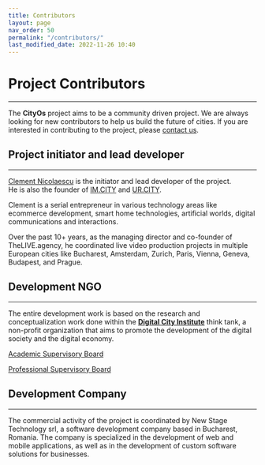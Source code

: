 ```yaml
---
title: Contributors
layout: page
nav_order: 50
permalink: "/contributors/"
last_modified_date: 2022-11-26 10:40
---
```


# Project Contributors

----------------


The **CityOs** project aims to be a community driven project. We are always looking for new contributors to help us build the future of cities. If you are interested in contributing to the project, please [contact us].

## Project initiator and lead developer

----------------

[Clement Nicolaescu] is the initiator and lead developer of the project.    
He is also the founder of [IM.CITY] and [UR.CITY].


Clement is a serial entrepreneur in various technology areas like ecommerce development, smart home technologies, artificial worlds, digital communications and interactions.

Over the past 10+ years, as the managing director and co-founder of TheLIVE.agency, he coordinated live video production projects in multiple European cities like Bucharest, Amsterdam, Zurich, Paris, Vienna, Geneva, Budapest, and Prague.


## Development NGO

----------------

The entire development work is based on the research and conceptualization work done within the **[Digital City Institute]** think tank, a non-profit organization that aims to promote the development of the digital society and the digital economy. 

[Academic Supervisory Board]    

[Professional Supervisory Board]

## Development Company

----------------

The commercial activity of the project is coordinated by New Stage Technology srl, a software development company based in Bucharest, Romania. The company is specialized in the development of web and mobile applications, as well as in the development of custom software solutions for businesses.



[Contact Us]: /pages/contact.html "Contact Us"
[IM.CITY]: https://im.city "IM.CITY"
[UR.CITY]: https://ur.city "UR.CITY"
[Clement Nicolaescu]: https://www.linkedin.com/in/clementnicolaescu/
[Digital City Institute]: https://digital.city.institute "Digital City Institute"

[Academic Supervisory Board]: https://digital.city.institute/academic-supervisory-board "Academic Supervisory Board"    
[Professional Supervisory Board]: https://digital.city.institute/professional-supervisory-board "Professional Supervisory Board"